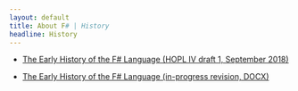 ```yaml
---
layout: default
title: About F# | History
headline: History
---
```


* [The Early History of the F# Language (HOPL IV draft 1, September 2018)](hopl-draft-1.pdf) 

* [The Early History of the F# Language (in-progress revision, DOCX)](https://github.com/dsyme/fsfoundation/blob/gh-pages/history/hopl-draft-2.docx) 


